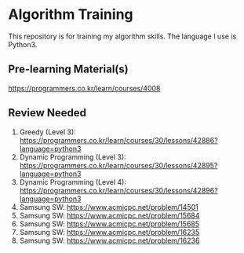 # Algorithm Training
This repository is for training my algorithm skills.
The language I use is Python3.

## Pre-learning Material(s)
https://programmers.co.kr/learn/courses/4008

## Review Needed
1. Greedy (Level 3): https://programmers.co.kr/learn/courses/30/lessons/42886?language=python3
2. Dynamic Programming (Level 3): https://programmers.co.kr/learn/courses/30/lessons/42895?language=python3
3. Dynamic Programming (Level 4): https://programmers.co.kr/learn/courses/30/lessons/42896?language=python3
4. Samsung SW: https://www.acmicpc.net/problem/14501
5. Samsung SW: https://www.acmicpc.net/problem/15684
6. Samsung SW: https://www.acmicpc.net/problem/15685
7. Samsung SW: https://www.acmicpc.net/problem/16235
8. Samsung SW: https://www.acmicpc.net/problem/16236
